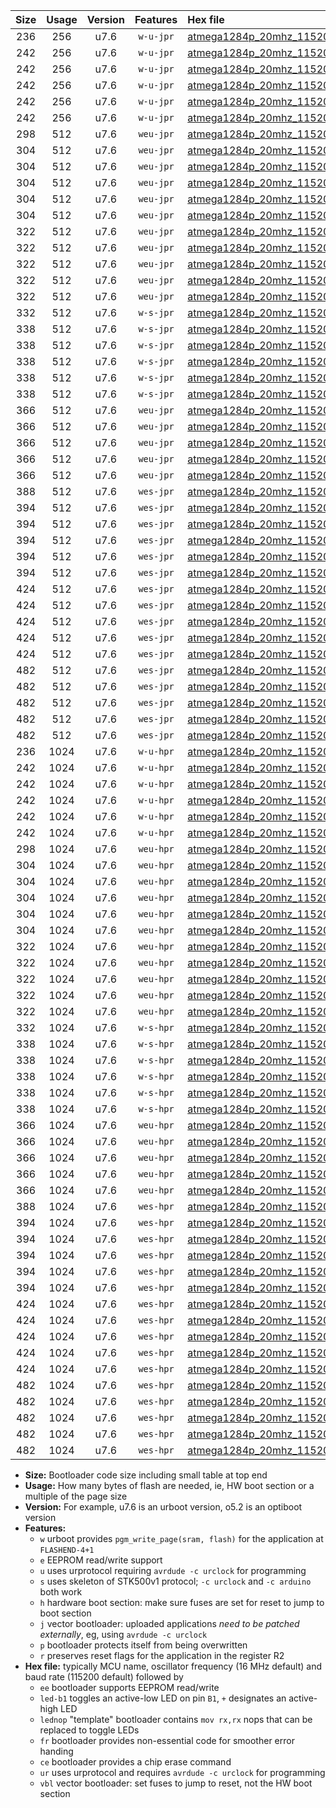 |Size|Usage|Version|Features|Hex file|
|:-:|:-:|:-:|:-:|:--|
|236|256|u7.6|`w-u-jpr`|[atmega1284p_20mhz_115200bps_ur_vbl.hex](https://raw.githubusercontent.com/stefanrueger/urboot/main/bootloaders/atmega1284p/fcpu_20mhz/115200_bps/atmega1284p_20mhz_115200bps_ur_vbl.hex)|
|242|256|u7.6|`w-u-jpr`|[atmega1284p_20mhz_115200bps_led+b5_ur_vbl.hex](https://raw.githubusercontent.com/stefanrueger/urboot/main/bootloaders/atmega1284p/fcpu_20mhz/115200_bps/atmega1284p_20mhz_115200bps_led+b5_ur_vbl.hex)|
|242|256|u7.6|`w-u-jpr`|[atmega1284p_20mhz_115200bps_led+b7_ur_vbl.hex](https://raw.githubusercontent.com/stefanrueger/urboot/main/bootloaders/atmega1284p/fcpu_20mhz/115200_bps/atmega1284p_20mhz_115200bps_led+b7_ur_vbl.hex)|
|242|256|u7.6|`w-u-jpr`|[atmega1284p_20mhz_115200bps_led+c7_ur_vbl.hex](https://raw.githubusercontent.com/stefanrueger/urboot/main/bootloaders/atmega1284p/fcpu_20mhz/115200_bps/atmega1284p_20mhz_115200bps_led+c7_ur_vbl.hex)|
|242|256|u7.6|`w-u-jpr`|[atmega1284p_20mhz_115200bps_led+d7_ur_vbl.hex](https://raw.githubusercontent.com/stefanrueger/urboot/main/bootloaders/atmega1284p/fcpu_20mhz/115200_bps/atmega1284p_20mhz_115200bps_led+d7_ur_vbl.hex)|
|242|256|u7.6|`w-u-jpr`|[atmega1284p_20mhz_115200bps_lednop_ur_vbl.hex](https://raw.githubusercontent.com/stefanrueger/urboot/main/bootloaders/atmega1284p/fcpu_20mhz/115200_bps/atmega1284p_20mhz_115200bps_lednop_ur_vbl.hex)|
|298|512|u7.6|`weu-jpr`|[atmega1284p_20mhz_115200bps_ee_ur_vbl.hex](https://raw.githubusercontent.com/stefanrueger/urboot/main/bootloaders/atmega1284p/fcpu_20mhz/115200_bps/atmega1284p_20mhz_115200bps_ee_ur_vbl.hex)|
|304|512|u7.6|`weu-jpr`|[atmega1284p_20mhz_115200bps_ee_led+b5_ur_vbl.hex](https://raw.githubusercontent.com/stefanrueger/urboot/main/bootloaders/atmega1284p/fcpu_20mhz/115200_bps/atmega1284p_20mhz_115200bps_ee_led+b5_ur_vbl.hex)|
|304|512|u7.6|`weu-jpr`|[atmega1284p_20mhz_115200bps_ee_led+b7_ur_vbl.hex](https://raw.githubusercontent.com/stefanrueger/urboot/main/bootloaders/atmega1284p/fcpu_20mhz/115200_bps/atmega1284p_20mhz_115200bps_ee_led+b7_ur_vbl.hex)|
|304|512|u7.6|`weu-jpr`|[atmega1284p_20mhz_115200bps_ee_led+c7_ur_vbl.hex](https://raw.githubusercontent.com/stefanrueger/urboot/main/bootloaders/atmega1284p/fcpu_20mhz/115200_bps/atmega1284p_20mhz_115200bps_ee_led+c7_ur_vbl.hex)|
|304|512|u7.6|`weu-jpr`|[atmega1284p_20mhz_115200bps_ee_led+d7_ur_vbl.hex](https://raw.githubusercontent.com/stefanrueger/urboot/main/bootloaders/atmega1284p/fcpu_20mhz/115200_bps/atmega1284p_20mhz_115200bps_ee_led+d7_ur_vbl.hex)|
|304|512|u7.6|`weu-jpr`|[atmega1284p_20mhz_115200bps_ee_lednop_ur_vbl.hex](https://raw.githubusercontent.com/stefanrueger/urboot/main/bootloaders/atmega1284p/fcpu_20mhz/115200_bps/atmega1284p_20mhz_115200bps_ee_lednop_ur_vbl.hex)|
|322|512|u7.6|`weu-jpr`|[atmega1284p_20mhz_115200bps_ee_led+b5_fr_ur_vbl.hex](https://raw.githubusercontent.com/stefanrueger/urboot/main/bootloaders/atmega1284p/fcpu_20mhz/115200_bps/atmega1284p_20mhz_115200bps_ee_led+b5_fr_ur_vbl.hex)|
|322|512|u7.6|`weu-jpr`|[atmega1284p_20mhz_115200bps_ee_led+b7_fr_ur_vbl.hex](https://raw.githubusercontent.com/stefanrueger/urboot/main/bootloaders/atmega1284p/fcpu_20mhz/115200_bps/atmega1284p_20mhz_115200bps_ee_led+b7_fr_ur_vbl.hex)|
|322|512|u7.6|`weu-jpr`|[atmega1284p_20mhz_115200bps_ee_led+c7_fr_ur_vbl.hex](https://raw.githubusercontent.com/stefanrueger/urboot/main/bootloaders/atmega1284p/fcpu_20mhz/115200_bps/atmega1284p_20mhz_115200bps_ee_led+c7_fr_ur_vbl.hex)|
|322|512|u7.6|`weu-jpr`|[atmega1284p_20mhz_115200bps_ee_led+d7_fr_ur_vbl.hex](https://raw.githubusercontent.com/stefanrueger/urboot/main/bootloaders/atmega1284p/fcpu_20mhz/115200_bps/atmega1284p_20mhz_115200bps_ee_led+d7_fr_ur_vbl.hex)|
|322|512|u7.6|`weu-jpr`|[atmega1284p_20mhz_115200bps_ee_lednop_fr_ur_vbl.hex](https://raw.githubusercontent.com/stefanrueger/urboot/main/bootloaders/atmega1284p/fcpu_20mhz/115200_bps/atmega1284p_20mhz_115200bps_ee_lednop_fr_ur_vbl.hex)|
|332|512|u7.6|`w-s-jpr`|[atmega1284p_20mhz_115200bps_vbl.hex](https://raw.githubusercontent.com/stefanrueger/urboot/main/bootloaders/atmega1284p/fcpu_20mhz/115200_bps/atmega1284p_20mhz_115200bps_vbl.hex)|
|338|512|u7.6|`w-s-jpr`|[atmega1284p_20mhz_115200bps_led+b5_vbl.hex](https://raw.githubusercontent.com/stefanrueger/urboot/main/bootloaders/atmega1284p/fcpu_20mhz/115200_bps/atmega1284p_20mhz_115200bps_led+b5_vbl.hex)|
|338|512|u7.6|`w-s-jpr`|[atmega1284p_20mhz_115200bps_led+b7_vbl.hex](https://raw.githubusercontent.com/stefanrueger/urboot/main/bootloaders/atmega1284p/fcpu_20mhz/115200_bps/atmega1284p_20mhz_115200bps_led+b7_vbl.hex)|
|338|512|u7.6|`w-s-jpr`|[atmega1284p_20mhz_115200bps_led+c7_vbl.hex](https://raw.githubusercontent.com/stefanrueger/urboot/main/bootloaders/atmega1284p/fcpu_20mhz/115200_bps/atmega1284p_20mhz_115200bps_led+c7_vbl.hex)|
|338|512|u7.6|`w-s-jpr`|[atmega1284p_20mhz_115200bps_led+d7_vbl.hex](https://raw.githubusercontent.com/stefanrueger/urboot/main/bootloaders/atmega1284p/fcpu_20mhz/115200_bps/atmega1284p_20mhz_115200bps_led+d7_vbl.hex)|
|338|512|u7.6|`w-s-jpr`|[atmega1284p_20mhz_115200bps_lednop_vbl.hex](https://raw.githubusercontent.com/stefanrueger/urboot/main/bootloaders/atmega1284p/fcpu_20mhz/115200_bps/atmega1284p_20mhz_115200bps_lednop_vbl.hex)|
|366|512|u7.6|`weu-jpr`|[atmega1284p_20mhz_115200bps_ee_led+b5_fr_ce_ur_vbl.hex](https://raw.githubusercontent.com/stefanrueger/urboot/main/bootloaders/atmega1284p/fcpu_20mhz/115200_bps/atmega1284p_20mhz_115200bps_ee_led+b5_fr_ce_ur_vbl.hex)|
|366|512|u7.6|`weu-jpr`|[atmega1284p_20mhz_115200bps_ee_led+b7_fr_ce_ur_vbl.hex](https://raw.githubusercontent.com/stefanrueger/urboot/main/bootloaders/atmega1284p/fcpu_20mhz/115200_bps/atmega1284p_20mhz_115200bps_ee_led+b7_fr_ce_ur_vbl.hex)|
|366|512|u7.6|`weu-jpr`|[atmega1284p_20mhz_115200bps_ee_led+c7_fr_ce_ur_vbl.hex](https://raw.githubusercontent.com/stefanrueger/urboot/main/bootloaders/atmega1284p/fcpu_20mhz/115200_bps/atmega1284p_20mhz_115200bps_ee_led+c7_fr_ce_ur_vbl.hex)|
|366|512|u7.6|`weu-jpr`|[atmega1284p_20mhz_115200bps_ee_led+d7_fr_ce_ur_vbl.hex](https://raw.githubusercontent.com/stefanrueger/urboot/main/bootloaders/atmega1284p/fcpu_20mhz/115200_bps/atmega1284p_20mhz_115200bps_ee_led+d7_fr_ce_ur_vbl.hex)|
|366|512|u7.6|`weu-jpr`|[atmega1284p_20mhz_115200bps_ee_lednop_fr_ce_ur_vbl.hex](https://raw.githubusercontent.com/stefanrueger/urboot/main/bootloaders/atmega1284p/fcpu_20mhz/115200_bps/atmega1284p_20mhz_115200bps_ee_lednop_fr_ce_ur_vbl.hex)|
|388|512|u7.6|`wes-jpr`|[atmega1284p_20mhz_115200bps_ee_vbl.hex](https://raw.githubusercontent.com/stefanrueger/urboot/main/bootloaders/atmega1284p/fcpu_20mhz/115200_bps/atmega1284p_20mhz_115200bps_ee_vbl.hex)|
|394|512|u7.6|`wes-jpr`|[atmega1284p_20mhz_115200bps_ee_led+b5_vbl.hex](https://raw.githubusercontent.com/stefanrueger/urboot/main/bootloaders/atmega1284p/fcpu_20mhz/115200_bps/atmega1284p_20mhz_115200bps_ee_led+b5_vbl.hex)|
|394|512|u7.6|`wes-jpr`|[atmega1284p_20mhz_115200bps_ee_led+b7_vbl.hex](https://raw.githubusercontent.com/stefanrueger/urboot/main/bootloaders/atmega1284p/fcpu_20mhz/115200_bps/atmega1284p_20mhz_115200bps_ee_led+b7_vbl.hex)|
|394|512|u7.6|`wes-jpr`|[atmega1284p_20mhz_115200bps_ee_led+c7_vbl.hex](https://raw.githubusercontent.com/stefanrueger/urboot/main/bootloaders/atmega1284p/fcpu_20mhz/115200_bps/atmega1284p_20mhz_115200bps_ee_led+c7_vbl.hex)|
|394|512|u7.6|`wes-jpr`|[atmega1284p_20mhz_115200bps_ee_led+d7_vbl.hex](https://raw.githubusercontent.com/stefanrueger/urboot/main/bootloaders/atmega1284p/fcpu_20mhz/115200_bps/atmega1284p_20mhz_115200bps_ee_led+d7_vbl.hex)|
|394|512|u7.6|`wes-jpr`|[atmega1284p_20mhz_115200bps_ee_lednop_vbl.hex](https://raw.githubusercontent.com/stefanrueger/urboot/main/bootloaders/atmega1284p/fcpu_20mhz/115200_bps/atmega1284p_20mhz_115200bps_ee_lednop_vbl.hex)|
|424|512|u7.6|`wes-jpr`|[atmega1284p_20mhz_115200bps_ee_led+b5_fr_vbl.hex](https://raw.githubusercontent.com/stefanrueger/urboot/main/bootloaders/atmega1284p/fcpu_20mhz/115200_bps/atmega1284p_20mhz_115200bps_ee_led+b5_fr_vbl.hex)|
|424|512|u7.6|`wes-jpr`|[atmega1284p_20mhz_115200bps_ee_led+b7_fr_vbl.hex](https://raw.githubusercontent.com/stefanrueger/urboot/main/bootloaders/atmega1284p/fcpu_20mhz/115200_bps/atmega1284p_20mhz_115200bps_ee_led+b7_fr_vbl.hex)|
|424|512|u7.6|`wes-jpr`|[atmega1284p_20mhz_115200bps_ee_led+c7_fr_vbl.hex](https://raw.githubusercontent.com/stefanrueger/urboot/main/bootloaders/atmega1284p/fcpu_20mhz/115200_bps/atmega1284p_20mhz_115200bps_ee_led+c7_fr_vbl.hex)|
|424|512|u7.6|`wes-jpr`|[atmega1284p_20mhz_115200bps_ee_led+d7_fr_vbl.hex](https://raw.githubusercontent.com/stefanrueger/urboot/main/bootloaders/atmega1284p/fcpu_20mhz/115200_bps/atmega1284p_20mhz_115200bps_ee_led+d7_fr_vbl.hex)|
|424|512|u7.6|`wes-jpr`|[atmega1284p_20mhz_115200bps_ee_lednop_fr_vbl.hex](https://raw.githubusercontent.com/stefanrueger/urboot/main/bootloaders/atmega1284p/fcpu_20mhz/115200_bps/atmega1284p_20mhz_115200bps_ee_lednop_fr_vbl.hex)|
|482|512|u7.6|`wes-jpr`|[atmega1284p_20mhz_115200bps_ee_led+b5_fr_ce_vbl.hex](https://raw.githubusercontent.com/stefanrueger/urboot/main/bootloaders/atmega1284p/fcpu_20mhz/115200_bps/atmega1284p_20mhz_115200bps_ee_led+b5_fr_ce_vbl.hex)|
|482|512|u7.6|`wes-jpr`|[atmega1284p_20mhz_115200bps_ee_led+b7_fr_ce_vbl.hex](https://raw.githubusercontent.com/stefanrueger/urboot/main/bootloaders/atmega1284p/fcpu_20mhz/115200_bps/atmega1284p_20mhz_115200bps_ee_led+b7_fr_ce_vbl.hex)|
|482|512|u7.6|`wes-jpr`|[atmega1284p_20mhz_115200bps_ee_led+c7_fr_ce_vbl.hex](https://raw.githubusercontent.com/stefanrueger/urboot/main/bootloaders/atmega1284p/fcpu_20mhz/115200_bps/atmega1284p_20mhz_115200bps_ee_led+c7_fr_ce_vbl.hex)|
|482|512|u7.6|`wes-jpr`|[atmega1284p_20mhz_115200bps_ee_led+d7_fr_ce_vbl.hex](https://raw.githubusercontent.com/stefanrueger/urboot/main/bootloaders/atmega1284p/fcpu_20mhz/115200_bps/atmega1284p_20mhz_115200bps_ee_led+d7_fr_ce_vbl.hex)|
|482|512|u7.6|`wes-jpr`|[atmega1284p_20mhz_115200bps_ee_lednop_fr_ce_vbl.hex](https://raw.githubusercontent.com/stefanrueger/urboot/main/bootloaders/atmega1284p/fcpu_20mhz/115200_bps/atmega1284p_20mhz_115200bps_ee_lednop_fr_ce_vbl.hex)|
|236|1024|u7.6|`w-u-hpr`|[atmega1284p_20mhz_115200bps_ur.hex](https://raw.githubusercontent.com/stefanrueger/urboot/main/bootloaders/atmega1284p/fcpu_20mhz/115200_bps/atmega1284p_20mhz_115200bps_ur.hex)|
|242|1024|u7.6|`w-u-hpr`|[atmega1284p_20mhz_115200bps_led+b5_ur.hex](https://raw.githubusercontent.com/stefanrueger/urboot/main/bootloaders/atmega1284p/fcpu_20mhz/115200_bps/atmega1284p_20mhz_115200bps_led+b5_ur.hex)|
|242|1024|u7.6|`w-u-hpr`|[atmega1284p_20mhz_115200bps_led+b7_ur.hex](https://raw.githubusercontent.com/stefanrueger/urboot/main/bootloaders/atmega1284p/fcpu_20mhz/115200_bps/atmega1284p_20mhz_115200bps_led+b7_ur.hex)|
|242|1024|u7.6|`w-u-hpr`|[atmega1284p_20mhz_115200bps_led+c7_ur.hex](https://raw.githubusercontent.com/stefanrueger/urboot/main/bootloaders/atmega1284p/fcpu_20mhz/115200_bps/atmega1284p_20mhz_115200bps_led+c7_ur.hex)|
|242|1024|u7.6|`w-u-hpr`|[atmega1284p_20mhz_115200bps_led+d7_ur.hex](https://raw.githubusercontent.com/stefanrueger/urboot/main/bootloaders/atmega1284p/fcpu_20mhz/115200_bps/atmega1284p_20mhz_115200bps_led+d7_ur.hex)|
|242|1024|u7.6|`w-u-hpr`|[atmega1284p_20mhz_115200bps_lednop_ur.hex](https://raw.githubusercontent.com/stefanrueger/urboot/main/bootloaders/atmega1284p/fcpu_20mhz/115200_bps/atmega1284p_20mhz_115200bps_lednop_ur.hex)|
|298|1024|u7.6|`weu-hpr`|[atmega1284p_20mhz_115200bps_ee_ur.hex](https://raw.githubusercontent.com/stefanrueger/urboot/main/bootloaders/atmega1284p/fcpu_20mhz/115200_bps/atmega1284p_20mhz_115200bps_ee_ur.hex)|
|304|1024|u7.6|`weu-hpr`|[atmega1284p_20mhz_115200bps_ee_led+b5_ur.hex](https://raw.githubusercontent.com/stefanrueger/urboot/main/bootloaders/atmega1284p/fcpu_20mhz/115200_bps/atmega1284p_20mhz_115200bps_ee_led+b5_ur.hex)|
|304|1024|u7.6|`weu-hpr`|[atmega1284p_20mhz_115200bps_ee_led+b7_ur.hex](https://raw.githubusercontent.com/stefanrueger/urboot/main/bootloaders/atmega1284p/fcpu_20mhz/115200_bps/atmega1284p_20mhz_115200bps_ee_led+b7_ur.hex)|
|304|1024|u7.6|`weu-hpr`|[atmega1284p_20mhz_115200bps_ee_led+c7_ur.hex](https://raw.githubusercontent.com/stefanrueger/urboot/main/bootloaders/atmega1284p/fcpu_20mhz/115200_bps/atmega1284p_20mhz_115200bps_ee_led+c7_ur.hex)|
|304|1024|u7.6|`weu-hpr`|[atmega1284p_20mhz_115200bps_ee_led+d7_ur.hex](https://raw.githubusercontent.com/stefanrueger/urboot/main/bootloaders/atmega1284p/fcpu_20mhz/115200_bps/atmega1284p_20mhz_115200bps_ee_led+d7_ur.hex)|
|304|1024|u7.6|`weu-hpr`|[atmega1284p_20mhz_115200bps_ee_lednop_ur.hex](https://raw.githubusercontent.com/stefanrueger/urboot/main/bootloaders/atmega1284p/fcpu_20mhz/115200_bps/atmega1284p_20mhz_115200bps_ee_lednop_ur.hex)|
|322|1024|u7.6|`weu-hpr`|[atmega1284p_20mhz_115200bps_ee_led+b5_fr_ur.hex](https://raw.githubusercontent.com/stefanrueger/urboot/main/bootloaders/atmega1284p/fcpu_20mhz/115200_bps/atmega1284p_20mhz_115200bps_ee_led+b5_fr_ur.hex)|
|322|1024|u7.6|`weu-hpr`|[atmega1284p_20mhz_115200bps_ee_led+b7_fr_ur.hex](https://raw.githubusercontent.com/stefanrueger/urboot/main/bootloaders/atmega1284p/fcpu_20mhz/115200_bps/atmega1284p_20mhz_115200bps_ee_led+b7_fr_ur.hex)|
|322|1024|u7.6|`weu-hpr`|[atmega1284p_20mhz_115200bps_ee_led+c7_fr_ur.hex](https://raw.githubusercontent.com/stefanrueger/urboot/main/bootloaders/atmega1284p/fcpu_20mhz/115200_bps/atmega1284p_20mhz_115200bps_ee_led+c7_fr_ur.hex)|
|322|1024|u7.6|`weu-hpr`|[atmega1284p_20mhz_115200bps_ee_led+d7_fr_ur.hex](https://raw.githubusercontent.com/stefanrueger/urboot/main/bootloaders/atmega1284p/fcpu_20mhz/115200_bps/atmega1284p_20mhz_115200bps_ee_led+d7_fr_ur.hex)|
|322|1024|u7.6|`weu-hpr`|[atmega1284p_20mhz_115200bps_ee_lednop_fr_ur.hex](https://raw.githubusercontent.com/stefanrueger/urboot/main/bootloaders/atmega1284p/fcpu_20mhz/115200_bps/atmega1284p_20mhz_115200bps_ee_lednop_fr_ur.hex)|
|332|1024|u7.6|`w-s-hpr`|[atmega1284p_20mhz_115200bps.hex](https://raw.githubusercontent.com/stefanrueger/urboot/main/bootloaders/atmega1284p/fcpu_20mhz/115200_bps/atmega1284p_20mhz_115200bps.hex)|
|338|1024|u7.6|`w-s-hpr`|[atmega1284p_20mhz_115200bps_led+b5.hex](https://raw.githubusercontent.com/stefanrueger/urboot/main/bootloaders/atmega1284p/fcpu_20mhz/115200_bps/atmega1284p_20mhz_115200bps_led+b5.hex)|
|338|1024|u7.6|`w-s-hpr`|[atmega1284p_20mhz_115200bps_led+b7.hex](https://raw.githubusercontent.com/stefanrueger/urboot/main/bootloaders/atmega1284p/fcpu_20mhz/115200_bps/atmega1284p_20mhz_115200bps_led+b7.hex)|
|338|1024|u7.6|`w-s-hpr`|[atmega1284p_20mhz_115200bps_led+c7.hex](https://raw.githubusercontent.com/stefanrueger/urboot/main/bootloaders/atmega1284p/fcpu_20mhz/115200_bps/atmega1284p_20mhz_115200bps_led+c7.hex)|
|338|1024|u7.6|`w-s-hpr`|[atmega1284p_20mhz_115200bps_led+d7.hex](https://raw.githubusercontent.com/stefanrueger/urboot/main/bootloaders/atmega1284p/fcpu_20mhz/115200_bps/atmega1284p_20mhz_115200bps_led+d7.hex)|
|338|1024|u7.6|`w-s-hpr`|[atmega1284p_20mhz_115200bps_lednop.hex](https://raw.githubusercontent.com/stefanrueger/urboot/main/bootloaders/atmega1284p/fcpu_20mhz/115200_bps/atmega1284p_20mhz_115200bps_lednop.hex)|
|366|1024|u7.6|`weu-hpr`|[atmega1284p_20mhz_115200bps_ee_led+b5_fr_ce_ur.hex](https://raw.githubusercontent.com/stefanrueger/urboot/main/bootloaders/atmega1284p/fcpu_20mhz/115200_bps/atmega1284p_20mhz_115200bps_ee_led+b5_fr_ce_ur.hex)|
|366|1024|u7.6|`weu-hpr`|[atmega1284p_20mhz_115200bps_ee_led+b7_fr_ce_ur.hex](https://raw.githubusercontent.com/stefanrueger/urboot/main/bootloaders/atmega1284p/fcpu_20mhz/115200_bps/atmega1284p_20mhz_115200bps_ee_led+b7_fr_ce_ur.hex)|
|366|1024|u7.6|`weu-hpr`|[atmega1284p_20mhz_115200bps_ee_led+c7_fr_ce_ur.hex](https://raw.githubusercontent.com/stefanrueger/urboot/main/bootloaders/atmega1284p/fcpu_20mhz/115200_bps/atmega1284p_20mhz_115200bps_ee_led+c7_fr_ce_ur.hex)|
|366|1024|u7.6|`weu-hpr`|[atmega1284p_20mhz_115200bps_ee_led+d7_fr_ce_ur.hex](https://raw.githubusercontent.com/stefanrueger/urboot/main/bootloaders/atmega1284p/fcpu_20mhz/115200_bps/atmega1284p_20mhz_115200bps_ee_led+d7_fr_ce_ur.hex)|
|366|1024|u7.6|`weu-hpr`|[atmega1284p_20mhz_115200bps_ee_lednop_fr_ce_ur.hex](https://raw.githubusercontent.com/stefanrueger/urboot/main/bootloaders/atmega1284p/fcpu_20mhz/115200_bps/atmega1284p_20mhz_115200bps_ee_lednop_fr_ce_ur.hex)|
|388|1024|u7.6|`wes-hpr`|[atmega1284p_20mhz_115200bps_ee.hex](https://raw.githubusercontent.com/stefanrueger/urboot/main/bootloaders/atmega1284p/fcpu_20mhz/115200_bps/atmega1284p_20mhz_115200bps_ee.hex)|
|394|1024|u7.6|`wes-hpr`|[atmega1284p_20mhz_115200bps_ee_led+b5.hex](https://raw.githubusercontent.com/stefanrueger/urboot/main/bootloaders/atmega1284p/fcpu_20mhz/115200_bps/atmega1284p_20mhz_115200bps_ee_led+b5.hex)|
|394|1024|u7.6|`wes-hpr`|[atmega1284p_20mhz_115200bps_ee_led+b7.hex](https://raw.githubusercontent.com/stefanrueger/urboot/main/bootloaders/atmega1284p/fcpu_20mhz/115200_bps/atmega1284p_20mhz_115200bps_ee_led+b7.hex)|
|394|1024|u7.6|`wes-hpr`|[atmega1284p_20mhz_115200bps_ee_led+c7.hex](https://raw.githubusercontent.com/stefanrueger/urboot/main/bootloaders/atmega1284p/fcpu_20mhz/115200_bps/atmega1284p_20mhz_115200bps_ee_led+c7.hex)|
|394|1024|u7.6|`wes-hpr`|[atmega1284p_20mhz_115200bps_ee_led+d7.hex](https://raw.githubusercontent.com/stefanrueger/urboot/main/bootloaders/atmega1284p/fcpu_20mhz/115200_bps/atmega1284p_20mhz_115200bps_ee_led+d7.hex)|
|394|1024|u7.6|`wes-hpr`|[atmega1284p_20mhz_115200bps_ee_lednop.hex](https://raw.githubusercontent.com/stefanrueger/urboot/main/bootloaders/atmega1284p/fcpu_20mhz/115200_bps/atmega1284p_20mhz_115200bps_ee_lednop.hex)|
|424|1024|u7.6|`wes-hpr`|[atmega1284p_20mhz_115200bps_ee_led+b5_fr.hex](https://raw.githubusercontent.com/stefanrueger/urboot/main/bootloaders/atmega1284p/fcpu_20mhz/115200_bps/atmega1284p_20mhz_115200bps_ee_led+b5_fr.hex)|
|424|1024|u7.6|`wes-hpr`|[atmega1284p_20mhz_115200bps_ee_led+b7_fr.hex](https://raw.githubusercontent.com/stefanrueger/urboot/main/bootloaders/atmega1284p/fcpu_20mhz/115200_bps/atmega1284p_20mhz_115200bps_ee_led+b7_fr.hex)|
|424|1024|u7.6|`wes-hpr`|[atmega1284p_20mhz_115200bps_ee_led+c7_fr.hex](https://raw.githubusercontent.com/stefanrueger/urboot/main/bootloaders/atmega1284p/fcpu_20mhz/115200_bps/atmega1284p_20mhz_115200bps_ee_led+c7_fr.hex)|
|424|1024|u7.6|`wes-hpr`|[atmega1284p_20mhz_115200bps_ee_led+d7_fr.hex](https://raw.githubusercontent.com/stefanrueger/urboot/main/bootloaders/atmega1284p/fcpu_20mhz/115200_bps/atmega1284p_20mhz_115200bps_ee_led+d7_fr.hex)|
|424|1024|u7.6|`wes-hpr`|[atmega1284p_20mhz_115200bps_ee_lednop_fr.hex](https://raw.githubusercontent.com/stefanrueger/urboot/main/bootloaders/atmega1284p/fcpu_20mhz/115200_bps/atmega1284p_20mhz_115200bps_ee_lednop_fr.hex)|
|482|1024|u7.6|`wes-hpr`|[atmega1284p_20mhz_115200bps_ee_led+b5_fr_ce.hex](https://raw.githubusercontent.com/stefanrueger/urboot/main/bootloaders/atmega1284p/fcpu_20mhz/115200_bps/atmega1284p_20mhz_115200bps_ee_led+b5_fr_ce.hex)|
|482|1024|u7.6|`wes-hpr`|[atmega1284p_20mhz_115200bps_ee_led+b7_fr_ce.hex](https://raw.githubusercontent.com/stefanrueger/urboot/main/bootloaders/atmega1284p/fcpu_20mhz/115200_bps/atmega1284p_20mhz_115200bps_ee_led+b7_fr_ce.hex)|
|482|1024|u7.6|`wes-hpr`|[atmega1284p_20mhz_115200bps_ee_led+c7_fr_ce.hex](https://raw.githubusercontent.com/stefanrueger/urboot/main/bootloaders/atmega1284p/fcpu_20mhz/115200_bps/atmega1284p_20mhz_115200bps_ee_led+c7_fr_ce.hex)|
|482|1024|u7.6|`wes-hpr`|[atmega1284p_20mhz_115200bps_ee_led+d7_fr_ce.hex](https://raw.githubusercontent.com/stefanrueger/urboot/main/bootloaders/atmega1284p/fcpu_20mhz/115200_bps/atmega1284p_20mhz_115200bps_ee_led+d7_fr_ce.hex)|
|482|1024|u7.6|`wes-hpr`|[atmega1284p_20mhz_115200bps_ee_lednop_fr_ce.hex](https://raw.githubusercontent.com/stefanrueger/urboot/main/bootloaders/atmega1284p/fcpu_20mhz/115200_bps/atmega1284p_20mhz_115200bps_ee_lednop_fr_ce.hex)|

- **Size:** Bootloader code size including small table at top end
- **Usage:** How many bytes of flash are needed, ie, HW boot section or a multiple of the page size
- **Version:** For example, u7.6 is an urboot version, o5.2 is an optiboot version
- **Features:**
  + `w` urboot provides `pgm_write_page(sram, flash)` for the application at `FLASHEND-4+1`
  + `e` EEPROM read/write support
  + `u` uses urprotocol requiring `avrdude -c urclock` for programming
  + `s` uses skeleton of STK500v1 protocol; `-c urclock` and `-c arduino` both work
  + `h` hardware boot section: make sure fuses are set for reset to jump to boot section
  + `j` vector bootloader: uploaded applications *need to be patched externally*, eg, using `avrdude -c urclock`
  + `p` bootloader protects itself from being overwritten
  + `r` preserves reset flags for the application in the register R2
- **Hex file:** typically MCU name, oscillator frequency (16 MHz default) and baud rate (115200 default) followed by
  + `ee` bootloader supports EEPROM read/write
  + `led-b1` toggles an active-low LED on pin `B1`, `+` designates an active-high LED
  + `lednop` "template" bootloader contains `mov rx,rx` nops that can be replaced to toggle LEDs
  + `fr` bootloader provides non-essential code for smoother error handing
  + `ce` bootloader provides a chip erase command
  + `ur` uses urprotocol and requires `avrdude -c urclock` for programming
  + `vbl` vector bootloader: set fuses to jump to reset, not the HW boot section
